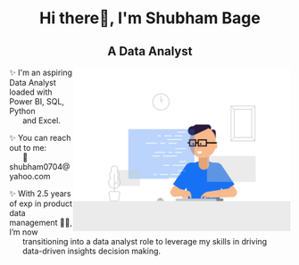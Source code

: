 <div align="center">

# Hi there👋, I'm Shubham Bage

## A Data Analyst
<!-- Large GIF on the right -->
<img src="Data.gif" alt="Your GIF" width="390px" align="right">

<!-- Description -->
<p align="left">
✨ I'm an aspiring Data Analyst loaded with Power BI, SQL, Python
  <br>
&nbsp;&nbsp;&nbsp;&nbsp;&nbsp;&nbsp;and Excel.
<p align="left">
✨ You can reach out to me:
<br>
&nbsp;&nbsp;&nbsp;&nbsp;&nbsp;&nbsp;📧 shubham0704@yahoo.com

<p align="left">
✨ With 2.5 years of exp in product data management 👨‍💻, I’m now
<br> 
&nbsp;&nbsp;&nbsp;&nbsp;&nbsp;&nbsp;transitioning into a data analyst role to leverage my skills in driving
<br>
&nbsp;&nbsp;&nbsp;&nbsp;&nbsp;&nbsp;data-driven insights decision making.
  
</p>


</div>
